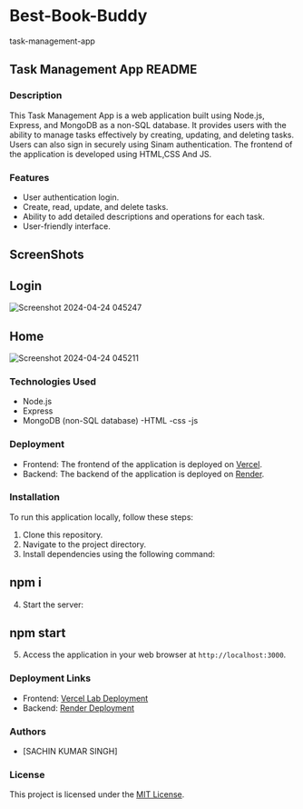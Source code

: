# Best-Book-Buddy
task-management-app
## Task Management App README

### Description
This Task Management App is a web application built using Node.js, Express, and MongoDB as a non-SQL database. It provides users with the ability to manage tasks effectively by creating, updating, and deleting tasks. Users can also sign in securely using Sinam authentication. The frontend of the application is developed using HTML,CSS And JS.

### Features
- User authentication login.
- Create, read, update, and delete tasks.
- Ability to add detailed descriptions and operations for each task.
- User-friendly interface.
## ScreenShots
## Login
![Screenshot 2024-04-24 045247](https://github.com/sachin2398/Best-Book-Buddy/assets/113828281/323060bb-1e24-4ad6-8320-3547e9b7dd30)




## Home
![Screenshot 2024-04-24 045211](https://github.com/sachin2398/Best-Book-Buddy/assets/113828281/eccaaadc-72dc-4dd6-9aa0-29b7d781c383)






### Technologies Used
- Node.js
- Express
- MongoDB (non-SQL database)
-HTML
-css
-js

### Deployment
- Frontend: The frontend of the application is deployed on [Vercel](https://bbb-task-app.vercel.app/).
- Backend: The backend of the application is deployed on [Render](https://task-mangement-backend-1.onrender.com).


### Installation
To run this application locally, follow these steps:

1. Clone this repository.
2. Navigate to the project directory.
3. Install dependencies using the following command:
## npm i 
4. Start the server:
## npm start 
5. Access the application in your web browser at `http://localhost:3000`.

### Deployment Links
- Frontend: [Vercel Lab Deployment](https://bbb-task-app.vercel.app/)
- Backend: [Render Deployment](https://task-mangement-backend-1.onrender.com)

### Authors
- [SACHIN KUMAR SINGH]

### License
This project is licensed under the [MIT License](LICENSE).




